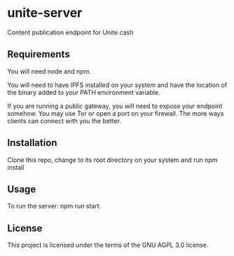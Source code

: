 # unite-server

Content publication endpoint for Unite.cash

## Requirements

You will need node and npm.

You will need to have IPFS installed on your system and have the location of the
binary added to your PATH environment variable.

If you are running a public gateway, you will need to expose your endpoint
somehow. You may use Tor or open a port on your firewall. The more ways clients
can connect with you the better.

## Installation

Clone this repo, change to its root directory on your system and run npm install

## Usage

To run the server: npm run start.

## License

This project is licensed under the terms of the GNU AGPL 3.0 license.
